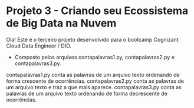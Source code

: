 
# Projeto 3 - Criando seu Ecossistema de Big Data na Nuvem

Ola! Este é o terceiro projeto desenvolvido para o bootcamp Cognizant Cloud Data Engineer / DIO.

* Composto pelos arquivos contapalavras1.py, contapalavras2.py e contapalavras3.py.

contapalavras1.py conta as palavras de um arquivo texto ordenando de forma crescente de ocorrências.
contapalavras2.py conta as palavras de um arquivo texto e traz a que mais aparece.
contapalavras3.py conta as palavras de um arquivo texto ordenando de forma decrescente de ocorrências.

